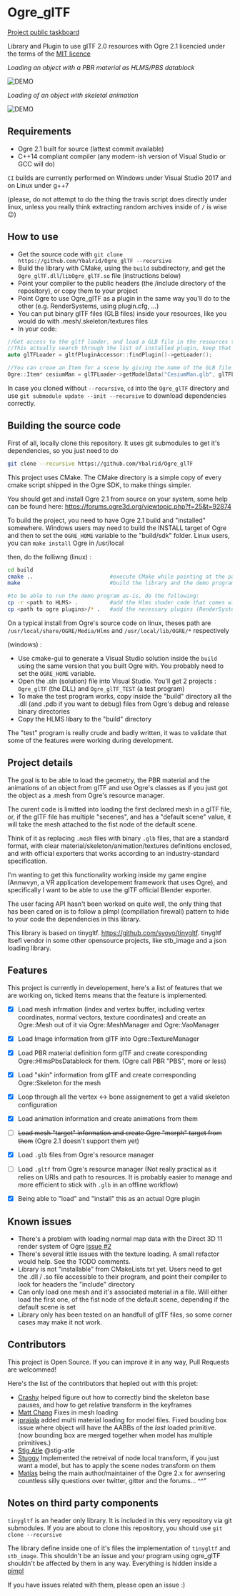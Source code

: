 # Ogre_glTF



[Project public taskboard](https://phabricator.polutropon.games/project/board/4/)

Library and Plugin to use glTF 2.0 resources with Ogre 2.1 licencied under the terms of the [MIT licence](https://opensource.org/licenses/MIT "MIT Licence on the OSI website")


*Loading an object with a PBR material as HLMS/PBS datablock*

![DEMO](./demo.gif)


*Loading of an object with skeletal animation*

![DEMO](./demo2.gif)


## Requirements


 - Ogre 2.1 built for source (lattest commit available)
 - C++14 compliant compiler (any modern-ish version of Visual Studio or GCC will do)
 

`CI` builds are currently performed on Windows under Visual Studio 2017 and on Linux under g++7

(please, do not attempt to do the thing the travis script does directly under linux, unless you really think extracting random archives inside of `/` is wise :wink:)


## How to use


- Get the source code with `git clone https://github.com/Ybalrid/Ogre_glTF --recursive`
 - Build the library with CMake, using the `build` subdirectory, and get the `Ogre_glTF.dll`/`libOgre_glTF.so` file (instructions below)
 - Point your compiler to the public headers (the /include directory of the repository), or copy them to your project
 - Point Ogre to use Ogre_glTF as a plugin in the same way you'll do to the other (e.g. RenderSystems, using plugin.cfg, ...)
 - You can put binary glTF files (GLB files) inside your resources, like you would do with .mesh/.skeleton/textures files
 - In your code:
 

```cpp
//Get access to the gltf loader, and load a GLB file in the resources to an item
//This actually search through the list of installed plugin, keep that pointer somewhere convinient
auto glTFLoader = gltfPluginAccessor::findPlugin()->getLoader(); 

//You can creae an Item for a scene by giving the name of the GLB file to look for in the resources
Ogre::Item* cesiumMan = glTFLoader->getModelData("CesiumMan.glb", glTFLoaderInterface::LoadFrom::ResourceManager).makeItem(smgr);
```

In case you cloned without `--recursive`, `cd` into the `Ogre_glTF` directory and use `git submodule update --init --recursive` to download dependencies correctly.


## Building the source code


First of all, locally clone this repository. It uses git submodules to get it's dependencies, so you just need to do 


```bash
git clone --recursive https://github.com/Ybalrid/Ogre_glTF
```


This project uses CMake. The CMake directory is a simple copy of every cmake script shipped in the Ogre SDK, to make things simpler.

You should get and install Ogre 2.1 from source on your system, some help can be found here: https://forums.ogre3d.org/viewtopic.php?f=25&t=92874

To build the project, you need to have Ogre 2.1 build and "installed" somewhere. Windows users may need to build the INSTALL target of Ogre and then to set the `OGRE_HOME` variable to the "build/sdk" folder. Linux users, you can `make install` Ogre in /usr/local

then, do the folliwng (linux) :

```bash
cd build
cmake ..                        #execute CMake while pointing at the parent directory
make                            #build the library and the demo program

#to be able to run the demo program as-is, do the following:
cp -r <path to HLMS> .          #add the Hlms shader code that comes with Ogre
cp <path to ogre plugins>/* .   #add the necessary plugins (RenderSystem_GL3+)
```


On a typical install from Ogre's source code on linux, theses path are `/usr/local/share/OGRE/Media/Hlms` and `/usr/local/lib/OGRE/*` respectively

(windows) :


 - Use cmake-gui to generate a Visual Studio solution inside the `build` using the same version that you built Ogre with. You probably need to set the `OGRE_HOME` variable.
 - Open the .sln (solution) file into Visual Studio. You'll get 2 projects : `Ogre_glTF` (the DLL) and `Ogre_glTF_TEST` (a test program)
 - To make the test program works, copy inside the "build" directory all the .dll (and .pdb if you want to debug) files from Ogre's debug and release binary directories
 - Copy the HLMS libary to the "build" directory
 
 
The "test" program is really crude and badly written, it was to validate that some of the features were working during development.


## Project details

The goal is to be able to load the geometry, the PBR material and the animations of an object from glTF and use Ogre's classes as if you just got the object as a .mesh from Ogre's resource manager.

The curent code is limitted into loading the first declared mesh in a glTF file, or, if the glTF file has multiple "secenes", and has a "default scene" value, it will take the mesh attached to the fist node of the default scene.

Think of it as replacing `.mesh` files with binary `.glb` files, that are a standard format, with clear material/skeleton/animation/textures definitions enclosed, and with official exporters that works according to an industry-standard specification.

I'm wanting to get this functionality working inside my game engine (Annwvyn, a VR application developement framework that uses Ogre), and specifically I want to be able to use the glTF official Blender exporter.

The user facing API hasn't been worked on quite well, the only thing that has been cared on is to follow a pImpl (compillation firewall) pattern to hide to your code the dependencies in this library.

This library is based on tinygltf. https://github.com/syoyo/tinygltf. tinygltf itsefl vendor in some other opensource projects, like stb_image and a json loading library.


## Features


This project is currently in developement, here's a list of features that we are working on, ticked items means that the feature is implemented.

 - [x] Load mesh infrmation (index and vertex buffer, including vertex coordinates, normal vectors, texture coordinates) and create an Ogre::Mesh out of it via Ogre::MeshManager and Ogre::VaoManager
 - [x] Load Image information from glTF into Ogre::TextureManager
 - [x] Load PBR material definition form glTF and create coresponding Ogre::HlmsPbsDatablock for them. (Ogre call PBR "PBS", more or less)
 - [x] Load "skin" information from glTF and create corresponding Ogre::Skeleton for the mesh
 - [x] Loop through all the vertex <-> bone assignement to get a valid skeleton configuration
 - [x] Load animation information and create animations from them
 - [ ] ~~Load mesh "target" information and create Ogre "morph" target from them~~ (Ogre 2.1 doesn't support them yet)
 - [x] Load `.glb` files from Ogre's resource manager
 - [ ] Load `.gltf` from Ogre's resource manager (Not really practical as it relies on URIs and path to resources. It is probably easier to manage and more efficient to stick with `.glb` in an offline workflow)
 - [x] Being able to "load" and "install" this as an actual Ogre plugin


## Known issues


 - There's a problem with loading normal map data with the Direct 3D 11 render system of Ogre [issue #2](https://github.com/Ybalrid/Ogre_glTF/issues/2)
 - There's several little issues with the texture loading. A small refactor would help. See the TODO comments.
 - Library is not "installable" from CMakeLists.txt yet. Users need to get the .dll / .so file accessible to their program, and point their compiler to look for headers the "include" directory
 - Can only load one mesh and it's associated material in a file. Will either load the first one, of the fist node of the default scene, depending if the default scene is set
 - Library only has been tested on an handfull of glTF files, so some corner cases may make it not work.

 
## Contributors


This project is Open Source. If you can improve it in any way, Pull Requests are welcommed!
 

Here's the list of the contributors that hepled out with this projet:
  - [Crashy](https://twitter.com/LMCrashy) helped figure out how to correctly bind the skeleton base pauses, and how to get relative transform in the keyframes
  - [Matt Chang](https://github.com/chchwy) Fixes in mesh loading
  - [jprajala](https://github.com/jprajala) added multi material loading for model files. Fixed bouding box issue where object will have the AABBs of the *last* loaded primitive. (now bounding box are merged together when model has multiple primitives.)
  - [Stig Atle](https://twitter.com/stigatle) @stig-atle
  - [Stuggy](https://github.com/Stuggy) Implemented the retreival of node local transform, if you just want a model, but has to apply the scene nodes transform on them
  - [Matías](https://twitter.com/matiasgoldberg) being the main author/maintainer of the Ogre 2.x for awnsering countless silly questions over twitter, gitter and the forums... ^^"


## Notes on third party components


`tinygltf` is an header only library. It is included in this very repository via git submodules.
If you are about to clone this repository, you should use `git clone --recursive`


The library define inside one of it's files the implementation of `tinygltf` and `stb_image`. This shouldn't be an issue and your program using ogre_glTF shouldn't be affected by them in any way. Everything is hidden inside a [pimpl](http://en.cppreference.com/w/cpp/language/pimpl)


If you have issues related with them, please open an issue :)
